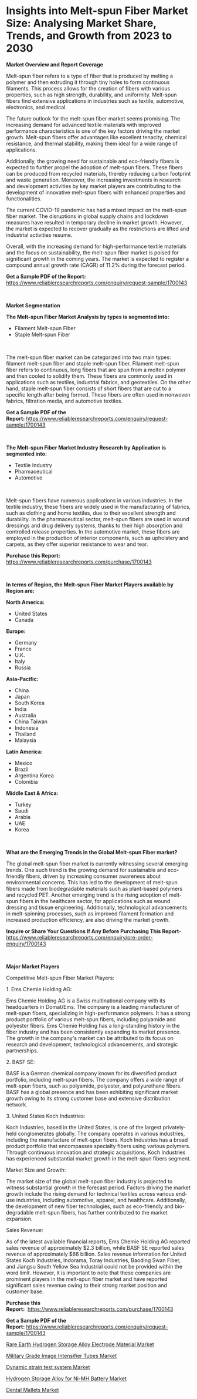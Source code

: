 <p><h1>Insights into Melt-spun Fiber Market Size: Analysing Market Share, Trends, and Growth from 2023 to 2030</h1></p><p><strong>Market Overview and Report Coverage</strong></p>
<p><p>Melt-spun fiber refers to a type of fiber that is produced by melting a polymer and then extruding it through tiny holes to form continuous filaments. This process allows for the creation of fibers with various properties, such as high strength, durability, and uniformity. Melt-spun fibers find extensive applications in industries such as textile, automotive, electronics, and medical.</p><p>The future outlook for the melt-spun fiber market seems promising. The increasing demand for advanced textile materials with improved performance characteristics is one of the key factors driving the market growth. Melt-spun fibers offer advantages like excellent tenacity, chemical resistance, and thermal stability, making them ideal for a wide range of applications.</p><p>Additionally, the growing need for sustainable and eco-friendly fibers is expected to further propel the adoption of melt-spun fibers. These fibers can be produced from recycled materials, thereby reducing carbon footprint and waste generation. Moreover, the increasing investments in research and development activities by key market players are contributing to the development of innovative melt-spun fibers with enhanced properties and functionalities.</p><p>The current COVID-19 pandemic has had a mixed impact on the melt-spun fiber market. The disruptions in global supply chains and lockdown measures have resulted in temporary decline in market growth. However, the market is expected to recover gradually as the restrictions are lifted and industrial activities resume.</p><p>Overall, with the increasing demand for high-performance textile materials and the focus on sustainability, the melt-spun fiber market is poised for significant growth in the coming years. The market is expected to register a compound annual growth rate (CAGR) of 11.2% during the forecast period.</p></p>
<p><strong>Get a Sample PDF of the Report:</strong> <a href="https://www.reliableresearchreports.com/enquiry/request-sample/1700143">https://www.reliableresearchreports.com/enquiry/request-sample/1700143</a></p>
<p>&nbsp;</p>
<p><strong>Market Segmentation</strong></p>
<p><strong>The Melt-spun Fiber Market Analysis by types is segmented into:</strong></p>
<p><ul><li>Filament Melt-spun Fiber</li><li>Staple Melt-spun Fiber</li></ul></p>
<p>&nbsp;</p>
<p><p>The melt-spun fiber market can be categorized into two main types: filament melt-spun fiber and staple melt-spun fiber. Filament melt-spun fiber refers to continuous, long fibers that are spun from a molten polymer and then cooled to solidify them. These fibers are commonly used in applications such as textiles, industrial fabrics, and geotextiles. On the other hand, staple melt-spun fiber consists of short fibers that are cut to a specific length after being formed. These fibers are often used in nonwoven fabrics, filtration media, and automotive textiles.</p></p>
<p><strong>Get a Sample PDF of the Report:</strong>&nbsp;<a href="https://www.reliableresearchreports.com/enquiry/request-sample/1700143">https://www.reliableresearchreports.com/enquiry/request-sample/1700143</a></p>
<p>&nbsp;</p>
<p><strong>The Melt-spun Fiber Market Industry Research by Application is segmented into:</strong></p>
<p><ul><li>Textile Industry</li><li>Pharmaceutical</li><li>Automotive</li></ul></p>
<p>&nbsp;</p>
<p><p>Melt-spun fibers have numerous applications in various industries. In the textile industry, these fibers are widely used in the manufacturing of fabrics, such as clothing and home textiles, due to their excellent strength and durability. In the pharmaceutical sector, melt-spun fibers are used in wound dressings and drug delivery systems, thanks to their high absorption and controlled release properties. In the automotive market, these fibers are employed in the production of interior components, such as upholstery and carpets, as they offer superior resistance to wear and tear.</p></p>
<p><strong>Purchase this Report:</strong>&nbsp; <a href="https://www.reliableresearchreports.com/purchase/1700143">https://www.reliableresearchreports.com/purchase/1700143</a></p>
<p>&nbsp;</p>
<p><strong>In terms of Region, the Melt-spun Fiber Market Players available by Region are:</strong></p>
<p>
    <p> <strong> North America: </strong>
        <ul>
            <li>United States</li>
            <li>Canada</li>
        </ul>
        </p> 
    <p> <strong> Europe: </strong>
        <ul>
            <li>Germany</li>
            <li>France</li>
            <li>U.K.</li>
            <li>Italy</li>
            <li>Russia</li>
        </ul>
        </p> 
    <p> <strong> Asia-Pacific: </strong>
        <ul>
            <li>China</li>
            <li>Japan</li>
            <li>South Korea</li>
            <li>India</li>
            <li>Australia</li>
            <li>China Taiwan</li>
            <li>Indonesia</li>
            <li>Thailand</li>
            <li>Malaysia</li>
        </ul>
        </p> 
    <p> <strong> Latin America: </strong>
        <ul>
            <li>Mexico</li>
            <li>Brazil</li>
            <li>Argentina Korea</li>
            <li>Colombia</li>
        </ul>
        </p> 
    <p> <strong> Middle East & Africa: </strong>
        <ul>
            <li>Turkey</li>
            <li>Saudi</li>
            <li>Arabia</li>
            <li>UAE</li>
            <li>Korea</li>
        </ul>
    </p>
    </p>
<p>&nbsp;</p>
<p><strong>What are the Emerging Trends in the Global Melt-spun Fiber market?</strong></p>
<p><p>The global melt-spun fiber market is currently witnessing several emerging trends. One such trend is the growing demand for sustainable and eco-friendly fibers, driven by increasing consumer awareness about environmental concerns. This has led to the development of melt-spun fibers made from biodegradable materials such as plant-based polymers and recycled PET. Another emerging trend is the rising adoption of melt-spun fibers in the healthcare sector, for applications such as wound dressing and tissue engineering. Additionally, technological advancements in melt-spinning processes, such as improved filament formation and increased production efficiency, are also driving the market growth.</p></p>
<p><strong>Inquire or Share Your Questions If Any Before Purchasing This Report</strong>- <a href="https://www.reliableresearchreports.com/enquiry/pre-order-enquiry/1700143">https://www.reliableresearchreports.com/enquiry/pre-order-enquiry/1700143</a></p>
<p>&nbsp;</p>
<p><strong>Major Market Players</strong></p>
<p><p>Competitive Melt-spun Fiber Market Players:</p><p>1. Ems Chemie Holding AG:</p><p>Ems Chemie Holding AG is a Swiss multinational company with its headquarters in Domat/Ems. The company is a leading manufacturer of melt-spun fibers, specializing in high-performance polymers. It has a strong product portfolio of various melt-spun fibers, including polyamide and polyester fibers. Ems Chemie Holding has a long-standing history in the fiber industry and has been consistently expanding its market presence. The growth in the company's market can be attributed to its focus on research and development, technological advancements, and strategic partnerships.</p><p>2. BASF SE:</p><p>BASF is a German chemical company known for its diversified product portfolio, including melt-spun fibers. The company offers a wide range of melt-spun fibers, such as polyamide, polyester, and polyurethane fibers. BASF has a global presence and has been exhibiting significant market growth owing to its strong customer base and extensive distribution network.</p><p>3. United States Koch Industries:</p><p>Koch Industries, based in the United States, is one of the largest privately-held conglomerates globally. The company operates in various industries, including the manufacture of melt-spun fibers. Koch Industries has a broad product portfolio that encompasses specialty fibers using various polymers. Through continuous innovation and strategic acquisitions, Koch Industries has experienced substantial market growth in the melt-spun fibers segment.</p><p>Market Size and Growth:</p><p>The market size of the global melt-spun fiber industry is projected to witness substantial growth in the forecast period. Factors driving the market growth include the rising demand for technical textiles across various end-use industries, including automotive, apparel, and healthcare. Additionally, the development of new fiber technologies, such as eco-friendly and bio-degradable melt-spun fibers, has further contributed to the market expansion.</p><p>Sales Revenue:</p><p>As of the latest available financial reports, Ems Chemie Holding AG reported sales revenue of approximately $2.3 billion, while BASF SE reported sales revenue of approximately $66 billion. Sales revenue information for United States Koch Industries, Indorama, Toray Industries, Baoding Swan Fiber, and Jiangsu South Yellow Sea Industrial could not be provided within the word limit. However, it is important to note that these companies are prominent players in the melt-spun fiber market and have reported significant sales revenue owing to their strong market position and customer base.</p></p>
<p><strong>Purchase this Report:</strong>&nbsp;&nbsp;<a href="https://www.reliableresearchreports.com/purchase/1700143">https://www.reliableresearchreports.com/purchase/1700143</a></p>
<p></p>
<p><strong>Get a Sample PDF of the Report:</strong>&nbsp;<a href="https://www.reliableresearchreports.com/enquiry/request-sample/1700143">https://www.reliableresearchreports.com/enquiry/request-sample/1700143</a></p>
<p><p><a href="https://www.linkedin.com/pulse/rare-earth-hydrogen-storage-alloy-electrode-material/">Rare Earth Hydrogen Storage Alloy Electrode Material Market</a></p><p><a href="https://www.linkedin.com/pulse/military-grade-image-intensifier-tubes-market-size-growth/">Military Grade Image Intensifier Tubes Market</a></p><p><a href="https://medium.com/@fredyconn/dynamic-strain-test-system-market-insight-market-trends-growth-forecasted-from-2023-to-2030-3989c0b121a7">Dynamic strain test system Market</a></p><p><a href="https://www.linkedin.com/pulse/hydrogen-storage-alloy-ni-mh-battery-market-size-2023-2030/">Hydrogen Storage Alloy for Ni-MH Battery Market</a></p><p><a href="https://medium.com/@mayrussel1912/dental-mallets-market-outlook-industry-overview-and-forecast-2023-to-2030-4541a5f22b8a">Dental Mallets Market</a></p></p>
